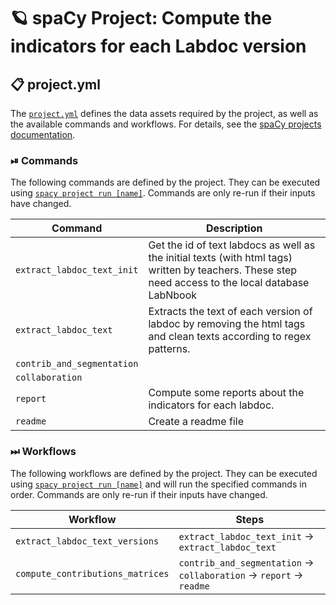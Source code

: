 <!-- SPACY PROJECT: AUTO-GENERATED DOCS START (do not remove) -->

# 🪐 spaCy Project: Compute the indicators for each Labdoc version

## 📋 project.yml

The [`project.yml`](project.yml) defines the data assets required by the
project, as well as the available commands and workflows. For details, see the
[spaCy projects documentation](https://spacy.io/usage/projects).

### ⏯ Commands

The following commands are defined by the project. They
can be executed using [`spacy project run [name]`](https://spacy.io/api/cli#project-run).
Commands are only re-run if their inputs have changed.

| Command | Description |
| --- | --- |
| `extract_labdoc_text_init` | Get the id of text labdocs as well as the initial texts (with html tags) written by teachers. These step need access to the local database LabNbook |
| `extract_labdoc_text` | Extracts the text of each version of labdoc by removing the html tags and clean texts according to regex patterns. |
| `contrib_and_segmentation` |  |
| `collaboration` |  |
| `report` | Compute some reports about the indicators for each labdoc. |
| `readme` | Create a readme file |

### ⏭ Workflows

The following workflows are defined by the project. They
can be executed using [`spacy project run [name]`](https://spacy.io/api/cli#project-run)
and will run the specified commands in order. Commands are only re-run if their
inputs have changed.

| Workflow | Steps |
| --- | --- |
| `extract_labdoc_text_versions` | `extract_labdoc_text_init` &rarr; `extract_labdoc_text` |
| `compute_contributions_matrices` | `contrib_and_segmentation` &rarr; `collaboration` &rarr; `report` &rarr; `readme` |

<!-- SPACY PROJECT: AUTO-GENERATED DOCS END (do not remove) -->